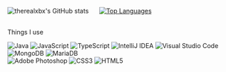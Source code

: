 
![therealxbx's GitHub stats](https://github-readme-stats.vercel.app/api?username=therealxbx&show_icons=true&theme=tokyonight) 
&nbsp;&nbsp;&nbsp;&nbsp;&nbsp;[![Top Languages](https://github-readme-stats.vercel.app/api/top-langs/?username=therealxbx&theme=tokyonight)](https://github.com/therealxbx)
 

<br/> Things I use
 
  <img alt="Java" src="https://img.shields.io/badge/java-%23ED8B00.svg?style=for-the-badge&logo=java&logoColor=white"/> <img alt="JavaScript" src="https://img.shields.io/badge/JavaScript-ead41c.svg?style=for-the-badge&logo=javascript&logoColor=white"/>
  <img alt="TypeScript" src="https://img.shields.io/badge/TypeScript-2f74c0.svg?style=for-the-badge&logo=typescript&logoColor=white"/>
  <img alt="IntelliJ IDEA" src="https://img.shields.io/badge/IntelliJIDEA-000000.svg?style=for-the-badge&logo=intellij-idea&logoColor=white"/>
  <img alt="Visual Studio Code" src="https://img.shields.io/badge/VisualStudioCode-0078d7.svg?style=for-the-badge&logo=visual-studio-code&logoColor=white"/>
  <img alt="MongoDB" src ="https://img.shields.io/badge/MongoDB-%234ea94b.svg?style=for-the-badge&logo=mongodb&logoColor=white"/>
  <img alt="MariaDB" src ="https://img.shields.io/badge/MariaDB-192c5f.svg?style=for-the-badge&logo=mariadb&logoColor=white"/>	
  <img alt="Adobe Photoshop" src="https://img.shields.io/badge/adobephotoshop-%2331A8FF.svg?style=for-the-badge&logo=adobephotoshop&logoColor=white"/>
  <img alt="CSS3" src="https://img.shields.io/badge/css3-%231572B6.svg?style=for-the-badge&logo=css3&logoColor=white"/>
  <img alt="HTML5" src="https://img.shields.io/badge/html5-%23E34F26.svg?style=for-the-badge&logo=html5&logoColor=white"/>
  
<!---
therealxbx/therealxbx is a ✨ special ✨ repository because its `README.md` (this file) appears on your GitHub profile.
You can click the Preview link to take a look at your changes.
--->
